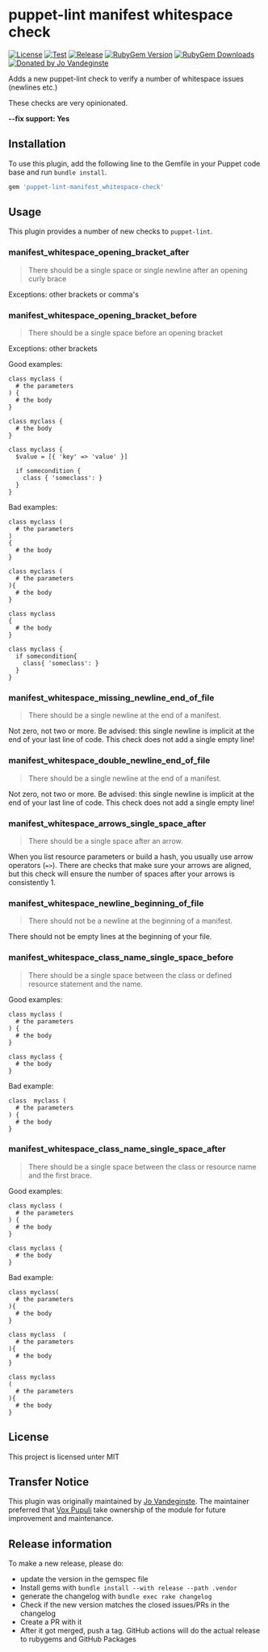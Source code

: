 # puppet-lint manifest whitespace check

[![License](https://img.shields.io/github/license/voxpupuli/puppet-lint-manifest_whitespace-check.svg)](https://github.com/voxpupuli/puppet-lint-manifest_whitespace-check/blob/master/LICENSE)
[![Test](https://github.com/voxpupuli/puppet-lint-manifest_whitespace-check/actions/workflows/test.yml/badge.svg)](https://github.com/voxpupuli/puppet-lint-manifest_whitespace-check/actions/workflows/test.yml)
[![Release](https://github.com/voxpupuli/puppet-lint-manifest_whitespace-check/actions/workflows/release.yml/badge.svg)](https://github.com/voxpupuli/puppet-lint-manifest_whitespace-check/actions/workflows/release.yml)
[![RubyGem Version](https://img.shields.io/gem/v/puppet-lint-manifest_whitespace-check.svg)](https://rubygems.org/gems/puppet-lint-manifest_whitespace-check)
[![RubyGem Downloads](https://img.shields.io/gem/dt/puppet-lint-manifest_whitespace-check.svg)](https://rubygems.org/gems/puppet-lint-manifest_whitespace-check)
[![Donated by Jo Vandeginste](https://img.shields.io/badge/donated%20by-Jo%20Vandeginste-fb7047.svg)](#copyright)

Adds a new puppet-lint check to verify a number of whitespace issues (newlines etc.)

These checks are very opinionated.

**--fix support: Yes**

## Installation

To use this plugin, add the following line to the Gemfile in your Puppet code
base and run `bundle install`.

```ruby
gem 'puppet-lint-manifest_whitespace-check'
```

## Usage

This plugin provides a number of new checks to `puppet-lint`.

### manifest_whitespace_opening_bracket_after

> There should be a single space or single newline after an opening curly brace

Exceptions: other brackets or comma's

### manifest_whitespace_opening_bracket_before

> There should be a single space before an opening bracket

Exceptions: other brackets

Good examples:

```puppet
class myclass (
  # the parameters
) {
  # the body
}

class myclass {
  # the body
}

class myclass {
  $value = [{ 'key' => 'value' }]

  if somecondition {
    class { 'someclass': }
  }
}
```

Bad examples:

```puppet
class myclass (
  # the parameters
)
{
  # the body
}

class myclass (
  # the parameters
){
  # the body
}

class myclass
{
  # the body
}

class myclass {
  if somecondition{
    class{ 'someclass': }
  }
}
```

### manifest_whitespace_missing_newline_end_of_file

> There should be a single newline at the end of a manifest.

Not zero, not two or more. Be advised: this single newline is implicit at the end of your last line of code. This check does not add a single empty line!

### manifest_whitespace_double_newline_end_of_file

> There should be a single newline at the end of a manifest.

Not zero, not two or more. Be advised: this single newline is implicit at the end of your last line of code. This check does not add a single empty line!

### manifest_whitespace_arrows_single_space_after

> There should be a single space after an arrow.

When you list resource parameters or build a hash, you usually use arrow operators (`=>`). There are checks that make sure your arrows are aligned, but this check will ensure the number of spaces after your arrows is consistently 1.

### manifest_whitespace_newline_beginning_of_file

> There should not be a newline at the beginning of a manifest.

There should not be empty lines at the beginning of your file.

### manifest_whitespace_class_name_single_space_before

> There should be a single space between the class or defined resource statement and the name.

Good examples:

```puppet
class myclass (
  # the parameters
) {
  # the body
}

class myclass {
  # the body
}
```

Bad example:

```puppet
class  myclass (
  # the parameters
) {
  # the body
}
```

### manifest_whitespace_class_name_single_space_after

> There should be a single space between the class or resource name and the first brace.

Good examples:

```puppet
class myclass (
  # the parameters
) {
  # the body
}

class myclass {
  # the body
}
```

Bad example:

```puppet
class myclass(
  # the parameters
){
  # the body
}

class myclass  (
  # the parameters
){
  # the body
}

class myclass
(
  # the parameters
){
  # the body
}
```

## License

This project is licensed unter MIT

## Transfer Notice

This plugin was originally maintained by [Jo Vandeginste](https://github.com/jovandeginste).
The maintainer preferred that [Vox Pupuli](https://voxpupuli.org/) take ownership of the module for future improvement and maintenance.

## Release information

To make a new release, please do:
* update the version in the gemspec file
* Install gems with `bundle install --with release --path .vendor`
* generate the changelog with `bundle exec rake changelog`
* Check if the new version matches the closed issues/PRs in the changelog
* Create a PR with it
* After it got merged, push a tag. GitHub actions will do the actual release to rubygems and GitHub Packages
